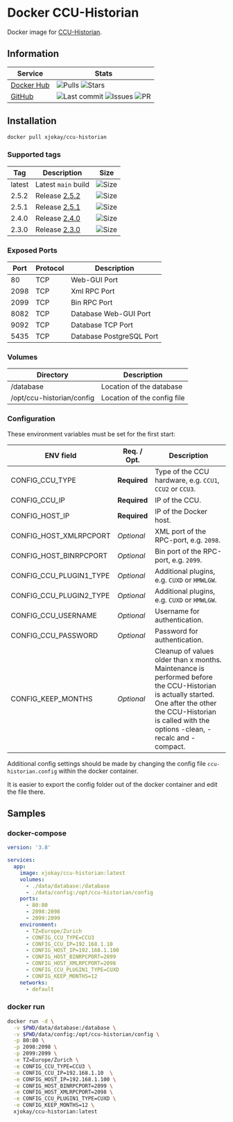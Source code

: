 # Docker CCU-Historian

Docker image for [CCU-Historian](https://ccu-historian.de).

## Information

| Service    | Stats |
|------------|-------|
| [Docker Hub](https://hub.docker.com/r/xjokay/ccu-historian) | ![Pulls](https://img.shields.io/docker/pulls/xjokay/ccu-historian.svg?style=flat-square) ![Stars](https://img.shields.io/docker/stars/xjokay/ccu-historian.svg?style=flat-square) |
| [GitHub](https://github.com/x-jokay/docker-ccu-historian)   | ![Last commit](https://img.shields.io/github/last-commit/x-jokay/docker-ccu-historian.svg?style=flat-square) ![Issues](https://img.shields.io/github/issues-raw/x-jokay/docker-ccu-historian.svg?style=flat-square) ![PR](https://img.shields.io/github/issues-pr-raw/x-jokay/docker-ccu-historian.svg?style=flat-square) |

## Installation

```sh
docker pull xjokay/ccu-historian
```

### Supported tags

| Tag    | Description | Size |
|--------|-------------|------|
| latest | Latest `main` build                                                                 | ![Size](https://shields.beevelop.com/docker/image/image-size/xjokay/ccu-historian/latest.svg?style=flat-square) |
| 2.5.2  | Release [2.5.2](https://github.com/x-jokay/docker-ccu-historian/releases/tag/2.5.2) | ![Size](https://shields.beevelop.com/docker/image/image-size/xjokay/ccu-historian/2.5.2.svg?style=flat-square)  |
| 2.5.1  | Release [2.5.1](https://github.com/x-jokay/docker-ccu-historian/releases/tag/2.5.1) | ![Size](https://shields.beevelop.com/docker/image/image-size/xjokay/ccu-historian/2.5.1.svg?style=flat-square)  |
| 2.4.0  | Release [2.4.0](https://github.com/x-jokay/docker-ccu-historian/releases/tag/2.4.0) | ![Size](https://shields.beevelop.com/docker/image/image-size/xjokay/ccu-historian/2.4.0.svg?style=flat-square)  |
| 2.3.0  | Release [2.3.0](https://github.com/x-jokay/docker-ccu-historian/releases/tag/2.3.0) | ![Size](https://shields.beevelop.com/docker/image/image-size/xjokay/ccu-historian/2.3.0.svg?style=flat-square)  |

### Exposed Ports

| Port | Protocol | Description              |
|------|----------|--------------------------|
|   80 | TCP      | Web-GUI Port             |
| 2098 | TCP      | Xml RPC Port             |
| 2099 | TCP      | Bin RPC Port             |
| 8082 | TCP      | Database Web-GUI Port    |
| 9092 | TCP      | Database TCP Port        |
| 5435 | TCP      | Database PostgreSQL Port |

### Volumes

| Directory                 | Description                 |
|---------------------------|-----------------------------|
| /database                 | Location of the database    |
| /opt/ccu-historian/config | Location of the config file |

### Configuration

These environment variables must be set for the first start:

| ENV field               | Req. / Opt.  | Description                                              |
|-------------------------|--------------|----------------------------------------------------------|
| CONFIG_CCU_TYPE         | **Required** | Type of the CCU hardware, e.g. `CCU1`, `CCU2` or `CCU3`. |
| CONFIG_CCU_IP           | **Required** | IP of the CCU.                                           |
| CONFIG_HOST_IP          | **Required** | IP of the Docker host.                                   |
| CONFIG_HOST_XMLRPCPORT  | *Optional*   | XML port of the RPC-port, e.g. `2098`.                   |
| CONFIG_HOST_BINRPCPORT  | *Optional*   | Bin port of the RPC-port, e.g. `2099`.                   |
| CONFIG_CCU_PLUGIN1_TYPE | *Optional*   | Additional plugins, e.g. `CUXD` or `HMWLGW`.             |
| CONFIG_CCU_PLUGIN2_TYPE | *Optional*   | Additional plugins, e.g. `CUXD` or `HMWLGW`.             |
| CONFIG_CCU_USERNAME     | *Optional*   | Username for authentication.                             |
| CONFIG_CCU_PASSWORD     | *Optional*   | Password for authentication.                             |
| CONFIG_KEEP_MONTHS      | *Optional*   | Cleanup of values older than x months. Maintenance is performed before the CCU-Historian is actually started. One after the other the CCU-Historian is called with the options -clean, -recalc and -compact. |

Additional config settings should be made by changing the config file `ccu-historian.config`
within the docker container.

It is easier to export the config folder out of the docker container and edit the file there.

## Samples

### docker-compose

```yaml
version: '3.8'

services:
  app:
    image: xjokay/ccu-historian:latest
    volumes:
      - ./data/database:/database
      - ./data/config:/opt/ccu-historian/config
    ports:
      - 80:80
      - 2098:2098
      - 2099:2099
    environment:
      - TZ=Europe/Zurich
      - CONFIG_CCU_TYPE=CCU3
      - CONFIG_CCU_IP=192.168.1.10
      - CONFIG_HOST_IP=192.168.1.100
      - CONFIG_HOST_BINRPCPORT=2099
      - CONFIG_HOST_XMLRPCPORT=2098
      - CONFIG_CCU_PLUGIN1_TYPE=CUXD
      - CONFIG_KEEP_MONTHS=12
    networks:
      - default
```

### docker run

```sh
docker run -d \
  -v $PWD/data/database:/database \
  -v $PWD/data/config:/opt/ccu-historian/config \
  -p 80:80 \
  -p 2098:2098 \
  -p 2099:2099 \
  -e TZ=Europe/Zurich \
  -e CONFIG_CCU_TYPE=CCU3 \
  -e CONFIG_CCU_IP=192.168.1.10  \
  -e CONFIG_HOST_IP=192.168.1.100 \
  -e CONFIG_HOST_BINRPCPORT=2099 \
  -e CONFIG_HOST_XMLRPCPORT=2098 \
  -e CONFIG_CCU_PLUGIN1_TYPE=CUXD \
  -e CONFIG_KEEP_MONTHS=12 \
  xjokay/ccu-historian:latest
```
